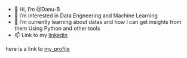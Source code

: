 - 👋 Hi, I’m @Danu-B
- 👀 I’m interested in Data Engneering and Machine Learning 
- 🌱 I’m currently learning about datas and how I can get insights from them Using Python and other tools 
- 📫 Link to my [linkedin](https://www.linkedin.com/in/danayt-bulom/)

here is a link to [my_profile](sites.google.com/view/danayt-bulom/home?authuser=6)


<!---
Danu-B/Danu-B is a ✨ special ✨ repository because its `README.md` (this file) appears on your GitHub profile.
You can click the Preview link to take a look at your changes.
--->

